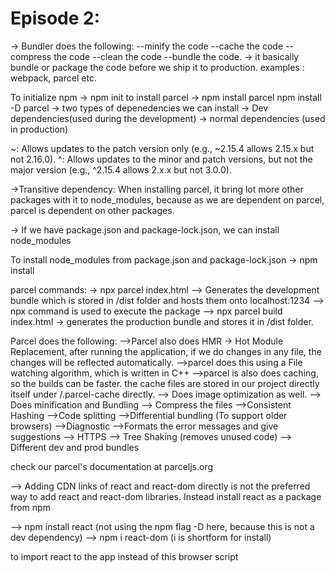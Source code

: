 # Episode 2:

-> Bundler does the following:
        --minify the code
        --cache the code
        --compress the code
        --clean the code
        --bundle the code.
    -> it basically bundle or package the code before we ship it to production.
    examples : webpack, parcel etc.

To initialize npm -> npm init
to install parcel -> npm install parcel
                     npm install -D parcel
                        -> two types of depenedencies we can install
                             -> Dev dependencies(used during the development)
                             -> normal dependencies (used in production)


~: Allows updates to the patch version only (e.g., ~2.15.4 allows 2.15.x but not 2.16.0).
^: Allows updates to the minor and patch versions, but not the major version (e.g., ^2.15.4 allows 2.x.x but not 3.0.0).


->Transitive dependency: When installing parcel, it bring lot more other packages with it to node_modules, because as we are dependent on parcel, parcel is dependent on other packages.

-> If we have package.json and package-lock.json, we can install node_modules

To install node_modules from package.json and package-lock.json -> npm install


parcel commands:
   -> npx parcel index.html   --> Generates the development bundle which is stored in /dist folder and hosts them onto localhost:1234 
   --> npx command is used to execute the package
   --> npx parcel build index.html -> generates the production bundle and stores it in /dist folder.

Parcel does the following:
  -->Parcel also does HMR -> Hot Module Replacement, after running the application, if we do changes in any file, the changes will be reflected automatically.
  -->parcel does this using a File watching algorithm, which is written in C++
  -->parcel is also does caching, so the builds can be faster. the cache files are stored in our project directly itself under /.parcel-cache directly.
  --> Does image optimization as well.
  --> Does minification and Bundling
  --> Compress the files
  -->Consistent Hashing
  -->Code splitting
  -->Differential bundling (To support older browsers)
  -->Diagnostic
  -->Formats the error messages and give suggestions
  --> HTTPS
  --> Tree Shaking (removes unused code)
  --> Different dev and prod bundles

check our parcel's documentation at parceljs.org



--> Adding CDN links of react and react-dom directly is not the preferred way to add react and react-dom libraries. Instead install react as a package from npm

   --> npm install react   (not using the npm flag -D here, because this is not a dev dependency)
   --> npm i react-dom (i is shortform for install)


to import react to the app
 instead of this browser script <script src = "./App.js"> this will throw error 
       @parcel/transformer-js: Browser scripts cannot have imports or exports.
 
 we have to add like <script type = "module" src = "./App.js">


-->Browserslist:
     we can add the following configuration in package.json

       "browserslist":[
       "last 3 versions"
      ]

      it makes sure that the application will run in the last 3 versions of all the browser and it may or may not work in the other older version.

      to know more about the coverage and query composition for browserslist visit : https://browserslist.dev/



---All the above things are done automatically by create react-app command, but these are the different packages that are used internally, which makes the react app faster by doing bundling and caching and etc.



Episode-3:Laying the foundation

--> Adding custom scripts in package.json to have shortforms of the commands.
       "scripts": {
        "start": "parcel index.html --open",
        "build": "parcel build index.html",
        "test": "jest"
    },
    Next time to start the application we can run npm run start or npm start instead of npx parcel index.html(note: npm without run can only be used for start)

React element => Object =>(when we render to DOM it becomes) HTML Element

Code snippet:
   const heading = React.createElement("h1", {id: "heading"}, "Hello World from React");
   const root = ReactDOM.createRoot(document.getElementById("root"));
   root.render(heading);

render method will convert the heading object to HTML element and replace the root div content with it.

JSX:(read more about it)
  -> JSX  is not HTML in JS, it's like HTML and XML like syntax
  -> JSX element => React Element => Object => HTML Element
 const jsxHeading = <h1 id="Heading">Namste React using JSX</h1>

 ->JSX code is transpiled before it reaches the JS Engine, This is orchestrated by Parcel -> Uses Babel to convert the JSX code to what React understands(React.createElement in this example)

 -> The attributes of JSX uses camelCase.
    const jsxHeading = <h1 className="Heading" tabIndex="5">Namste React using JSX</h1>  
    //note:In HTML the attribute name in class, this is one such difference between JSX and HTML


 -> Code which JS Engine can understand is EcmaScript(Javascript, JScript etc)



React Components:
  -> Class Based component -> Old way of doing
  -> Functional component -> New way of doing

React functional component: is just a function, which return JSX content

const HeadingComponent = () => {
   return <h1>I am an Functional Component</h1>
}

-> Component variable name should always start with capital letter.

//This is how we render a component.
root.render(<HeadingComponent />)

-> You can use one component within another component. (This is called Component composition.)
JSX content in the end, is an React element (transpiled by Babel)

->we can write any JavaScript inside these brackets within the JSX.
-> So any function that returns a React element/JSX content is a functional component.
const HeadingComponent = () => ( 
<div id="container">
  {
    //we can write any JavaScript inside these brackets within the JSX.
    <h1>{number * 4}</h1>
  } 
  {jsxHeading}
 <Title />   
<h1 className="HeadingComponent">
    I am an Functional Component
</h1> 
</div>
);

-> So we can use react element inside the functional component and vice versa.
-> JSX also protects from cross site scripting attack. By sanitizing the ReactElement content.
-> React code is readable because of JSX
-> We can use Java script within the JSX, because of Babel


# Episode:4 -> Talk is cheap, show me the code:
 -> Passing props to functional component is like passing arguments to a function.

 -> config driven UI
 -> whenever you are looping using map, give a key.
 -> not using keys (not acceptable) <<<<<< index as key(use as last resort) <<<<<<<<<<<< unique id (best practice)


 # Episode:5-> Let's Get Hooked.

 ->Best practice is to have each component in a different file with the component as filename.

 ->Before importing the component to App.js, the component should be exported.
 -> By default we can only export one thing from one file, to export multiple things from one file, we have to use named export.
 -> for importing a default export we dont need {}, but for importing a named export we need {}
   
   - named export : export const CDN_URL = "https://media-assets.swiggy.com/swiggy/image/upload/fl_lossy,f_auto,q_auto,w_660/";

   - importing a named export : import {LOGO_URL} from "../utils/constants";

 -> so,There are two types of export and import.
     - Default Export/Import
         export default Component;
         import Component from "path"
     - Named Export/Import
        export const Component;
        import { Component } from "path"  

# React Hooks
 (Normal JS utility functions written by facebook developers.)
 - useState() -> used to create Superpowerful state variable in react.
 - useEffect()

 Creating a normal JS Variable
 - const listOfResturants = [];
 Creating a state variable
 - const [listOfRestaurants,setListOfRestaurants] = useState([]);
   - we will be looping over the listOfResturants and update/modify we have to update to setListofRestaurants.
   - As soon as the state variabe is update (i.e by setting new values to setListofRestaurants), react re-renders the component.
# React is good at DOM manipulations
  -> React uses Reconciliation Algorithm(Also called as React Fiber)
  -> Virtual DOM is a representation of the actual DOM.
  -> React uses DIFF algorithm to find the difference between old virtual dom and the new virtual dom

 # React Fiber:
 React Fiber Explanation
 What is React Fiber?
  - Acomplete rewrite of React's core algorithm
  - Introduced in React 16
  - Internal implementation of React's reconciliation algorithm
 Key Features
  - Incremental Rendering
  - Splits rendering work into chunks
  - Can pause, resume, and prioritize rendering tasks
 Priority Levels
  - Different types of updates get different priority:
  - High: User interactions (clicks, input)
  - Low: Data updates, network responses
 Main Concepts 
  - Reconciliation: Process of updating the DOM
  - Work Units: Smallest units of work
  - Virtual DOM: Tree of React elements
  - Fiber Tree: Internal representation of component tree
 Benefits
  - Better Performance
  - Smoother animations
  - Responsive user input
  - Efficient background updates
Concurrent Features
  - Suspense
  - Concurrent Mode
  - Time Slicing
